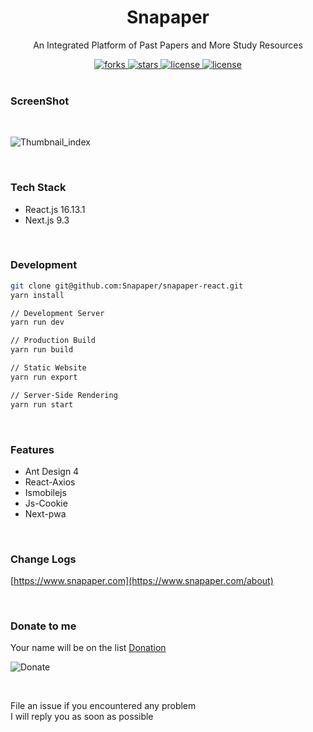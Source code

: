 <div align="center">
  <h1>Snapaper</h1>
  <p>An Integrated Platform of Past Papers and More Study Resources</p>
  <a href="https://github.com/Snapaper/snapaper-react/network/members">
    <img src="https://img.shields.io/github/forks/Snapaper/snapaper-react.svg" alt="forks">
  </a>

  <a href="https://github.com/Snapaper/snapaper-react/stargazers">
    <img src="https://img.shields.io/github/stars/Snapaper/snapaper-react.svg" alt="stars">
  </a>

  <a href="https://github.com/Snapaper/snapaper-react/blob/master/LICENSE">
    <img src="https://img.shields.io/github/license/Snapaper/snapaper-react.svg" alt="license">
  </a>

  <a href="https://travis-ci.com/Snapaper/snapaper-react">
    <img src="https://travis-ci.com/Snapaper/snapaper-react.svg?branch=master" alt="license">
  </a>
</div>


<br/>

### ScreenShot
<br/>

![Thumbnail_index](https://i.loli.net/2020/05/04/i3dPmcohslFXgI9.png)


<br/>


### Tech Stack
- React.js 16.13.1
- Next.js 9.3


<br/>


### Development
```bash
git clone git@github.com:Snapaper/snapaper-react.git
yarn install
```

```bash
// Development Server
yarn run dev
```

```bash
// Production Build
yarn run build
```

```bash
// Static Website
yarn run export
```

```bash
// Server-Side Rendering
yarn run start
```


<br/>


### Features
+ Ant Design 4
+ React-Axios
+ Ismobilejs
+ Js-Cookie
+ Next-pwa


<br/>


### Change Logs
[https://www.snapaper.com](https://www.snapaper.com/about)


<br/>


### Donate to me
Your name will be on the list [Donation](https://www.ouorz.com/donation)
<br/>

![Donate](https://i.loli.net/2019/02/18/5c6a80afd1e26.png)

<br/>

File an issue if you encountered any problem
<br/>
I will reply you as soon as possible

